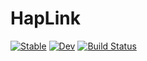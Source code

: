 # HapLink

[![Stable](https://img.shields.io/badge/docs-stable-blue.svg)](https://ksumngs.github.io/HapLink.jl/stable)
[![Dev](https://img.shields.io/badge/docs-dev-blue.svg)](https://ksumngs.github.io/HapLink.jl/dev)
[![Build Status](https://github.com/ksumngs/HapLink.jl/workflows/CI/badge.svg)](https://github.com/ksumngs/HapLink.jl/actions)
